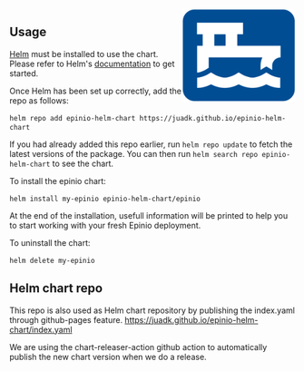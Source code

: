 <img src="./assets/epinio.png" align="right" width="200" height="50%">

## Usage

[Helm](https://helm.sh) must be installed to use the chart.  Please refer to
Helm's [documentation](https://helm.sh/docs) to get started.

Once Helm has been set up correctly, add the repo as follows:

    helm repo add epinio-helm-chart https://juadk.github.io/epinio-helm-chart

If you had already added this repo earlier, run `helm repo update` to fetch
the latest versions of the package. You can then run `helm search repo
epinio-helm-chart` to see the chart.

To install the epinio chart:

    helm install my-epinio epinio-helm-chart/epinio

At the end of the installation, usefull information will be printed to help you to start working with your fresh Epinio deployment.

To uninstall the chart:

    helm delete my-epinio

## Helm chart repo

This repo is also used as Helm chart repository by publishing the index.yaml through github-pages feature.
https://juadk.github.io/epinio-helm-chart/index.yaml

We are using the chart-releaser-action github action to automatically publish the new chart version when we do a release.